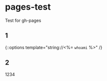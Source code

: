   # pages-test
Test for gh-pages
## 1

{::options template="string://<%= `whoami` %>" /}

## 2


1234
